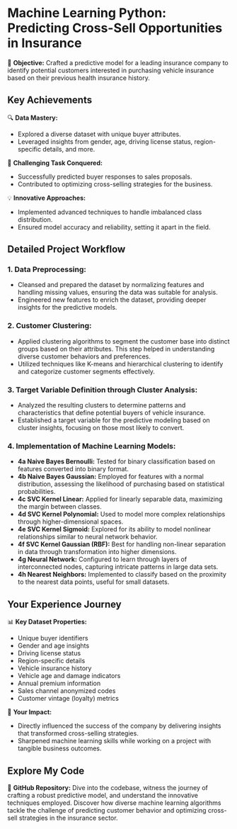 # Machine Learning Python: Predicting Cross-Sell Opportunities in Insurance

🎯 **Objective:** Crafted a predictive model for a leading insurance company to identify potential customers interested in purchasing vehicle insurance based on their previous health insurance history.

## Key Achievements

🔍 **Data Mastery:**
   - Explored a diverse dataset with unique buyer attributes.
   - Leveraged insights from gender, age, driving license status, region-specific details, and more.

🌟 **Challenging Task Conquered:**
   - Successfully predicted buyer responses to sales proposals.
   - Contributed to optimizing cross-selling strategies for the business.

💡 **Innovative Approaches:**
   - Implemented advanced techniques to handle imbalanced class distribution.
   - Ensured model accuracy and reliability, setting it apart in the field.

## Detailed Project Workflow

### 1. Data Preprocessing:
   - Cleansed and prepared the dataset by normalizing features and handling missing values, ensuring the data was suitable for analysis.
   - Engineered new features to enrich the dataset, providing deeper insights for the predictive models.

### 2. Customer Clustering:
   - Applied clustering algorithms to segment the customer base into distinct groups based on their attributes. This step helped in understanding diverse customer behaviors and preferences.
   - Utilized techniques like K-means and hierarchical clustering to identify and categorize customer segments effectively.

### 3. Target Variable Definition through Cluster Analysis:
   - Analyzed the resulting clusters to determine patterns and characteristics that define potential buyers of vehicle insurance.
   - Established a target variable for the predictive modeling based on cluster insights, focusing on those most likely to convert.

### 4. Implementation of Machine Learning Models:
   - **4a Naive Bayes Bernoulli:** Tested for binary classification based on features converted into binary format.
   - **4b Naive Bayes Gaussian:** Employed for features with a normal distribution, assessing the likelihood of purchasing based on statistical probabilities.
   - **4c SVC Kernel Linear:** Applied for linearly separable data, maximizing the margin between classes.
   - **4d SVC Kernel Polynomial:** Used to model more complex relationships through higher-dimensional spaces.
   - **4e SVC Kernel Sigmoid:** Explored for its ability to model nonlinear relationships similar to neural network behavior.
   - **4f SVC Kernel Gaussian (RBF):** Best for handling non-linear separation in data through transformation into higher dimensions.
   - **4g Neural Network:** Configured to learn through layers of interconnected nodes, capturing intricate patterns in large data sets.
   - **4h Nearest Neighbors:** Implemented to classify based on the proximity to the nearest data points, useful for small datasets.

## Your Experience Journey

📊 **Key Dataset Properties:**
- Unique buyer identifiers
- Gender and age insights
- Driving license status
- Region-specific details
- Vehicle insurance history
- Vehicle age and damage indicators
- Annual premium information
- Sales channel anonymized codes
- Customer vintage (loyalty) metrics

🔮 **Your Impact:**
- Directly influenced the success of the company by delivering insights that transformed cross-selling strategies.
- Sharpened machine learning skills while working on a project with tangible business outcomes.

## Explore My Code

🔗 **GitHub Repository:** Dive into the codebase, witness the journey of crafting a robust predictive model, and understand the innovative techniques employed. Discover how diverse machine learning algorithms tackle the challenge of predicting customer behavior and optimizing cross-sell strategies in the insurance sector.
